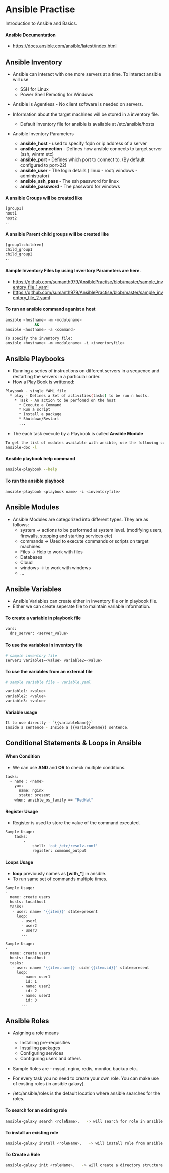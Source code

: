 # Ansible Practise
Introduction to Ansible and Basics.

#### Ansible Documentation
* https://docs.ansible.com/ansible/latest/index.html

## Ansible Inventory
* Ansible can interact with one more servers at a time. To interact ansible will use
  * SSH for Linux
  * Power Shell Remoting for Windows

* Ansible is Agentless - No client software is needed on servers.
* Information about the target machines will be stored in a inventory file.
  * Default Inventory file for ansible is available at /etc/ansible/hosts

* Ansible Inventory Parameters
  * **ansible_host** - used to specify fqdn or ip address of a server
  * **ansible_connection** - Defines how ansible connects to target server (ssh, winrm etc)
  * **ansible_port** - Defines which port to connect to. (By default configured to port-22)
  * **ansible_user** - The login details ( linux - root/ windows - administrator)
  * **ansible_ssh_pass** - The ssh password for linux
  * **ansible_password** - The password for windows

#### A ansible Groups will be created like
```bash
[group1]
host1
host2
..
```
#### A ansible Parent child groups will be created like
```bash
[group1:children]
child_group1
child_group2
..
```

#### Sample Inventory Files by using Inventory Parameters are here.
* https://github.com/sumanth979/AnsiblePractise/blob/master/sample_inventory_file_1.yaml
* https://github.com/sumanth979/AnsiblePractise/blob/master/sample_inventory_file_2.yaml

#### To run an ansible command aganist a host
```bash
ansible <hostname> -m <modulename>
             &&
ansible <hostname> -a <command>             
```
```bash
To specify the inventory file:
ansible <hostname> -m <modulename> -i <inventoryfile>           
```

## Ansible Playbooks
* Running a series of instructions on different servers in a sequence and restarting the servers in a particular order.
* How a Play Book is writtened:
```bash
Playbook - single YAML file
  * play - Defines a Set of activities(tasks) to be run n hosts.
    * Task - An action to be perfomed on the host
      * Execute a Command
      * Run a script
      * Install a package
      * Shutdown/Restart
      ...
```
* The each task execute by a Playbook is called **Ansible Module**
```bash
To get the list of modules available with ansible, use the following command:
ansible-doc -l
```

#### Ansible playbook help command
```bash
ansible-playbook --help
```

#### To run the ansible playbook
```bash
ansible-playbook <playbook name> -i <inventoryfile>
```

## Ansible Modules
* Ansible Modules are categorized into different types. They are as follows:
  * system -> actions to be performed at system level. (modifying users, firewalls, stopping and starting services etc)
  * commands -> Used to execute commands or scripts on target machines.
  * Files -> Help to work with files
  * Databases
  * Cloud
  * windows -> to work with windows
  * ...
  
## Ansible Variables
* Ansible Variables can create either in inventory file or in playbook file.
* Either we can create seperate file to maintain variable information.

#### To create a variable in playbook file
```bash
vars:
  dns_server: <server_value>
```

#### To use the variables in inventory file
```bash
# sample inventory file
server1 variable1=<value> variable2=<value>
```

#### To use the variables from an external file
```bash
# sample variable file - variable.yaml

variable1: <value>
variable2: <value>
variable3: <value>
```

#### Variable usage
```bash
It to use directly - `{{variableName}}`
Inside a sentence - Inside a {{variableName}} sentence.
```

## Conditional Statements & Loops in Ansible

#### When Condition
* We can use **AND** and **OR** to check multiple conditions.
```bash
tasks:
  - name : <name>
    yum:
      name: nginx 
      state: present
    when: ansible_os_family == "RedHat"
```

#### Register Usage
* Register is used to store the value of the command executed.
```bash
Sample Usage:
    tasks:
        -
            shell: 'cat /etc/resolv.conf'
            register: command_output
```

#### Loops Usage
* **loop** previously names as **[with_*]** in ansible.
* To run same set of commands multiple times.
```bash
Sample Usage:
-
  name: create users
  hosts: localhost
  tasks:
   - user: name= '{{item}}' state=present
     loop:
       - user1
       - user2
       - user3
       ...
```
```bash
Sample Usage:
-
  name: create users
  hosts: localhost
  tasks:
   - user: name= '{{item.name}}' uid='{{item.id}}' state=present
     loop:
       - name: user1
         id: 1
       - name: user2
         id: 2
       - name: user3
         id: 3
       ...
```
## Ansible Roles
* Asigning a role means
  * Installing pre-requisities
  * Installing packages
  * Configuring services
  * Configuring users and others

* Sample Roles are - mysql, nginx, redis, monitor, backup etc..
* For every task you no need to create your own role. You can make use of exsting roles (in ansible galaxy).
* /etc/ansible/roles is the default location where ansible searches for the roles.

#### To search for an existing role
```bash
ansible-galaxy search <roleName>.   -> will search for role in ansible galaxy.
```

#### To install an existing role
```bash
ansible-galaxy install <roleName>.   -> will install role from ansible galaxy.
```

#### To Create a Role
```bash
ansible-galaxy init <roleName>.   -> will create a directory structure as required for a new role.
```


